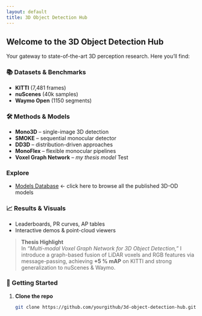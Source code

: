 ```yaml
---
layout: default
title: 3D Object Detection Hub
---
```


## Welcome to the **3D Object Detection Hub**

Your gateway to state-of-the-art 3D perception research. Here you’ll find:

### 📚 Datasets & Benchmarks
- **KITTI** (7,481 frames)  
- **nuScenes** (40k samples)  
- **Waymo Open** (1150 segments)

### 🛠️ Methods & Models
- **Mono3D** – single-image 3D detection  
- **SMOKE** – sequential monocular detector  
- **DD3D** – distribution-driven approaches  
- **MonoFlex** – flexible monocular pipelines  
- **Voxel Graph Network** – _my thesis model_ Test  

### Explore
- [Models Database](/models/) ← click here to browse all the published 3D-OD models

### 📈 Results & Visuals
- Leaderboards, PR curves, AP tables  
- Interactive demos & point-cloud viewers

> **Thesis Highlight**  
> In _“Multi-modal Voxel Graph Network for 3D Object Detection,”_ I introduce a graph-based fusion of LiDAR voxels and RGB features via message-passing, achieving **+5 % mAP** on KITTI and strong generalization to nuScenes & Waymo.

### 🚀 Getting Started
1. **Clone the repo**  
   ```bash
   git clone https://github.com/yourgithub/3d-object-detection-hub.git
